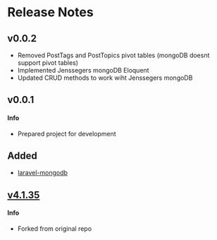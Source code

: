 # Release Notes

## v0.0.2

- Removed PostTags and PostTopics pivot tables (mongoDB doesnt support pivot tables)
- Implemented Jenssegers mongoDB Eloquent
- Updated CRUD methods to work wiht Jenssegers mongoDB

## v0.0.1

#### Info

- Prepared project for development 

## Added

- [laravel-mongodb](https://github.com/jenssegers/laravel-mongodb)

## [v4.1.35](https://github.com/cnvs/canvas/compare/v4.1.34...v4.1.35)

#### Info
- Forked from original repo

